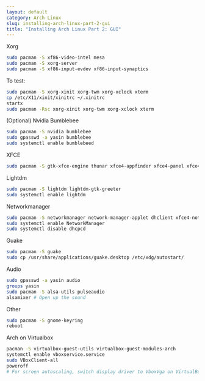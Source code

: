 ```yaml
---
layout: default
category: Arch Linux
slug: installing-arch-linux-part-2-gui
title: "Installing Arch Linux Part 2: GUI"
---
```


Xorg
```sh
sudo pacman -S xf86-video-intel mesa
sudo pacman -S xorg-server
sudo pacman -S xf86-input-evdev xf86-input-synaptics
```

To test:
```sh
sudo pacman -S xorg-xinit xorg-twm xorg-xclock xterm
cp /etc/X11/xinit/xinitrc ~/.xinitrc
startx
sudo pacman -Rsc xorg-xinit xorg-twm xorg-xclock xterm
```

(Optional) Nvidia Bumblebee
```sh
sudo pacman -S nvidia bumblebee
sudo gpasswd -a yasin bumblebee
sudo systemctl enable bumblebeed
```

XFCE
```sh
sudo pacman -S gtk-xfce-engine thunar xfce4-appfinder xfce4-panel xfce4-session xfce4-settings xfconf xfdesktop xfwm4
```

Lightdm
```sh
sudo pacman -S lightdm lightdm-gtk-greeter
sudo systemctl enable lightdm
```

Networkmanager
```sh
sudo pacman -S networkmanager network-manager-applet dhclient xfce4-notifyd
sudo systemctl enable NetworkManager
sudo systemctl disable dhcpcd
```

Guake
```sh
sudo pacman -S guake
sudo cp /usr/share/applications/guake.desktop /etc/xdg/autostart/
```

Audio
```sh
sudo gpasswd -a yasin audio
groups yasin
sudo pacman -S alsa-utils pulseaudio
alsamixer # Open up the sound
```

Other
```sh
sudo pacman -S gnome-keyring
reboot
```

Arch on Virtualbox
```sh
pacman -S virtualbox-guest-utils virtualbox-guest-modules-arch
systemctl enable vboxservice.service
sudo VBoxClient-all
poweroff
# For screen autoscaling, switch display driver to VboxVga on VirtualBox
```